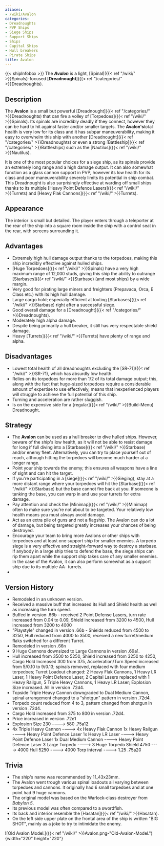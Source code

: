 ```yaml
---
aliases:
- /wiki/Avalon
categories:
- Dreadnoughts
- PVP Ships
- Siege Ships
- Support Ships
- Ships
- Capital Ships
- Hull breakers
- Pirate Ships
title: Avalon
---
```


{{< shipInfobox >}} The **_Avalon_** is a light, [Spinal]({{< ref "/wiki/" >}}Spinals)-focused [**Dreadnought**]({{< ref "/categories/" >}}Dreadnoughts). 

## Description

The **Avalon** is a small but powerful [Dreadnought]({{< ref "/categories/" >}}Dreadnoughts) that can fire a volley of [Torpedoes]({{< ref "/wiki/" >}}Spinals). Its spinals are incredibly deadly if they connect, however they can be hard to hit against faster and/or smaller targets. The **Avalon's**total health is very low for its class and it has subpar maneuverability, making it easy to overwhelm this ship with another [Dreadnought]({{< ref "/categories/" >}}Dreadnoughts) or even a strong [Battleship]({{< ref "/categories/" >}}Battleships) such as the [Nautilus]({{< ref "/wiki/" >}}Nautilus).

It is one of the most popular choices for a siege ship, as its spinals provide an extremely long range and a high damage output. It can also somewhat function as a glass cannon support in PVP, however its low health for its class and poor maneuverability severely limits its potential in ship combat. This Dreadnought is also surprisingly effective at warding off small ships thanks to its multiple [Heavy Point Defence Lasers]({{< ref "/wiki/" >}}Turrets) and [Heavy Flak Cannons]({{< ref "/wiki/" >}}Turrets).

## Appearance

The interior is small but detailed. The player enters through a teleporter at the rear of the ship into a square room inside the ship with a control seat in the rear, with screens surrounding it.

## Advantages

- Extremely high hull damage output thanks to the torpedoes, making this ship incredibly effective against hulled ships.
- [Huge Torpedoes]({{< ref "/wiki/" >}}Spinals) have a very high maximum range of 12,000 studs, giving this ship the ability to outrange [Starbases]({{< ref "/wiki/" >}}Starbase) (and most ships) by a wide margin.
- Very good for pirating large miners and freighters (Prepavaca, Orca, E Class etc.) with its high hull damage.
- Large cargo hold; especially efficient at looting [Starbases]({{< ref "/wiki/" >}}Starbase) right after a successful siege.
- Good overall damage for a [Dreadnought]({{< ref "/categories/" >}}Dreadnoughts).
- Moderately high alpha damage.
- Despite being primarily a hull breaker, it still has very respectable shield damage.
- Heavy [Turrets]({{< ref "/wiki/" >}}Turrets) have plenty of range and alpha.

## Disadvantages

- Lowest total health of all dreadnoughts excluding the [SR-71]({{< ref "/wiki/" >}}SR-71), which has absurdly low health.
- Relies on its torpedoes for more than 1/2 of its total damage output; this, along with the fact that huge-sized torpedoes require a considerable amount of expertise to use effectively, means that inexperienced players will struggle to achieve the full potential of this ship.
- Turning and acceleration are rather sluggish.
- Is on the expensive side for a [regular]({{< ref "/wiki/" >}}Build-Menu) Dreadnought.

## Strategy

- The **Avalon** can be used as a hull breaker to dive hulled ships. However, beware of the ship's low health, as it will not be able to resist damage for long if full diving into a [Starbase]({{< ref "/wiki/" >}}Starbase) and/or enemy fleet. Alternatively, you can try to place yourself out of reach, although hitting the torpedoes will become much harder at a longer range.
- Point your ship towards the enemy; this ensures all weapons have a line of sight and can hit the target.
- If you're participating in a [siege]({{< ref "/wiki/" >}}Sieging), stay at a more distant range where your torpedoes will hit the [Starbase]({{< ref "/wiki/" >}}Starbase) but the base cannot fire back at you. If someone is tanking the base, you can warp in and use your turrets for extra damage.
- Pay attention and check the [Minimap]({{< ref "/wiki/" >}}Minimap) often to make sure you're not about to be targeted. Your relatively low health means you must always avoid damage.
- Act as an extra pile of guns and not a flagship. The Avalon can do a lot of damage, but being targeted greatly increases your chances of being destroyed.
- Encourage your team to bring more Avalons or other ships with torpedoes and at least one support ship for smaller enemies. A torpedo siege is a very effective and straight-forward way to destroy a starbase. If anybody in a large ship tries to defend the base, the siege ships can rip them apart while the support ship takes care of any smaller enemies. In the case of the Avalon, it can also perform somewhat as a support ship due to its multiple AA- turrets.
-

## Version History 

- Remodeled in an unknown version.
- Received a massive buff that increased its Hull and Shield health as well as increasing the turn speed.
- Buffed in version .66b - received 2 Point Defense Lasers, turn rate increased from 0.04 to 0.09, Shield increased from 3200 to 4500, Hull increased from 3200 to 4000
- "Playstyle" changed in version .66b - Shields reduced from 4500 to 3250, Hull reduced from 4000 to 3500, received a new turret/medium flaks switched for a different Turret.
- Remodeled in version .66n
- 9 Huge Cannons downsized to Large Cannons in version .69a1.
- Hull increased from 3500 to 5250, Shield increased from 3250 to 4250, Cargo Hold Increased 300 from 375, Acceleration/Turn Speed increased from 5/0.10 to 9/0.13; spinals removed, replaced with four medium torpedoes; Turret Loadout changed: 2 Heavy Flak Cannons, 1 Heavy LR Laser, 1 Heavy Point Defence Laser, 2 Capital Lasers replaced with 1 Heavy Railgun, 5 Triple Heavy Cannons, 1 Heavy LR Laser; Explosion Size increased. All in version .72d4.
- Topside Triple Heavy Cannon downgraded to Dual Medium Cannon, spinal arrangement changed to a "shotgun" pattern in version .72d4.
- Torpedo count reduced from 4 to 3, pattern changed from shotgun in version .72d4.
- Cargo Hold increased from 375 to 800 in version .72d4.
- Price increased in version .72e1
- Explosion Size 230 ----> 580 .75a12
- 4x Triple Heavy Cannon ----> 4x Heavy Flak Cannon 1x Heavy Railgun ----> Heavy Point Defence Laser 1x Heavy LR Laser ----> Heavy Point Defence Laser 1x Dual Medium Cannon ----> Heavy Point Defence Laser 3 Large Torpedo ----> 3 Huge Torpedo Shield 4750 ----> 4000 Hull 5250 ----> 4000 Torp interval ----> 1.25 .75a20

## Trivia

- The ship's name was recommended by 11_43x23mm.
- The Avalon went trough various spinal loadouts all varying between torpedoes and cannons. It originally had 6 small torpedoes and at one point had 9 huge cannons.
- The original model was based on the Warlock-class destroyer from _Babylon 5_.
- Its previous model was often compared to a swordfish.
- Its back and interior resemble the [Hasatan]({{< ref "/wiki/" >}}Hasatan).
- On the left side upper plate on the frontal area of the ship is written "BIG SHOT", mainly as a joke to try to intimidate the enemy.

![Old Avalon Model.]({{< ref "/wiki/" >}}Avalon.png-"Old-Avalon-Model."){width="220" height="220"}